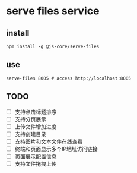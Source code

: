 # serve files service

## install

```
npm install -g @js-core/serve-files
```

## use

```
serve-files 8005 # access http://localhost:8005
```

## TODO

- [ ] 支持点击标题排序
- [ ] 支持分页展示
- [ ] 上传文件增加进度
- [ ] 支持创建目录
- [ ] 支持图片和文本文件在线查看
- [ ] 终端和页面显示多个IP地址访问链接
- [ ] 页面展示配置信息
- [ ] 支持文件拖拽上传
